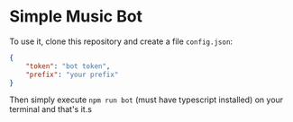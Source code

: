 # Simple Music Bot #

To use it, clone this repository and create a file `config.json`:
```json
{
    "token": "bot token", 
    "prefix": "your prefix"
}
```
Then simply execute `npm run bot` (must have typescript installed) on your terminal and that's it.s